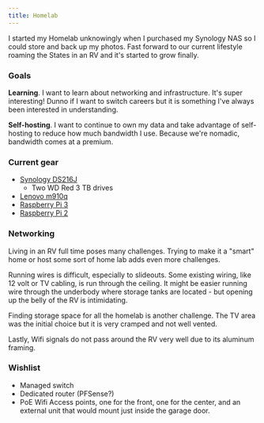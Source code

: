 ```yaml
---
title: Homelab
---
```


I started my Homelab unknowingly when I purchased my Synology NAS so I could store and back up my photos. Fast forward to our current lifestyle roaming the States in an RV and it's started to grow finally.

### Goals

**Learning**. I want to learn about networking and infrastructure. It's super interesting! Dunno if I want to switch careers but it is something I've always been interested in understanding.

**Self-hosting**. I want to continue to own my data and take advantage of self-hosting to reduce how much bandwidth I use. Because we're nomadic, bandwidth comes at a premium.

### Current gear

- [Synology DS216J](/docs/hardware/synology-ds216j)
  - Two WD Red 3 TB drives
- [Lenovo m910q](/docs/hardware/lenovo-m910q)
- [Raspberry Pi 3](/docs/hardware/rpi-3)
- [Raspberry Pi 2](/docs/hardware/rpi-2)

### Networking

Living in an RV full time poses many challenges. Trying to make it a "smart" home or host some sort of home lab adds even more challenges.

Running wires is difficult, especially to slideouts. Some existing wiring, like 12 volt or TV cabling, is run through the ceiling. It might be easier running wire through the underbody where storage tanks are located - but opening up the belly of the RV is intimidating.

Finding storage space for all the homelab is another challenge. The TV area was the initial choice but it is very cramped and not well vented.

Lastly, Wifi signals do not pass around the RV very well due to its aluminum framing.

### Wishlist

- Managed switch
- Dedicated router (PFSense?)
- PoE Wifi Access points, one for the front, one for the center, and an external unit that would mount just inside the garage door.

